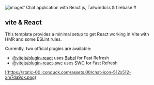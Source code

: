 ![image](https://github.com/Usamaboudakhair/chat-app/assets/109860129/bbb5e483-d305-4ed5-9577-0fae8c08d65f)# Chat application with React js, Tailwindcss & firebase #



## vite & React
This template provides a minimal setup to get React working in Vite with HMR and some ESLint rules.

Currently, two official plugins are available:

- [@vitejs/plugin-react](https://github.com/vitejs/vite-plugin-react/blob/main/packages/plugin-react/README.md) uses [Babel](https://babeljs.io/) for Fast Refresh
- [@vitejs/plugin-react-swc](https://github.com/vitejs/vite-plugin-react-swc) uses [SWC](https://swc.rs/) for Fast Refresh

[!(https://static-00.iconduck.com/assets.00/chat-icon-512x512-xm7da9ok.png)](https://chat-app-r6ji.onrender.com/)


